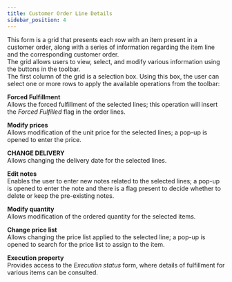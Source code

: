 ```yaml
---
title: Customer Order Line Details 
sidebar_position: 4
---
```


This form is a grid that presents each row with an item present in a customer order, along with a series of information regarding the item line and the corresponding customer order.     
The grid allows users to view, select, and modify various information using the buttons in the toolbar.     
The first column of the grid is a selection box. Using this box, the user can select one or more rows to apply the available operations from the toolbar:

**Forced Fulfillment**      
Allows the forced fulfillment of the selected lines; this operation will insert the *Forced Fulfilled* flag in the order lines.

**Modify prices**     
Allows modification of the unit price for the selected lines; a pop-up is opened to enter the price.

**CHANGE DELIVERY**     
Allows changing the delivery date for the selected lines.

**Edit notes**     
Enables the user to enter new notes related to the selected lines; a pop-up is opened to enter the note and there is a flag present to decide whether to delete or keep the pre-existing notes.

**Modify quantity**      
Allows modification of the ordered quantity for the selected items.

**Change price list**      
Allows changing the price list applied to the selected line; a pop-up is opened to search for the price list to assign to the item.       

**Execution property**     
Provides access to the *Execution status* form, where details of fulfillment for various items can be consulted.